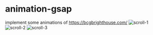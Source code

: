 # animation-gsap
implement some animations of https://bcgbrighthouse.com/
![scroll-1](https://github.com/minayekta/animation-gsap/assets/52190305/8ddfc090-6cb9-4d5f-ac16-edebd7984ffc)
![scroll-2](https://github.com/minayekta/animation-gsap/assets/52190305/d04e0d66-6272-4657-b072-6b5eb0739379)
![scroll-3](https://github.com/minayekta/animation-gsap/assets/52190305/baf48363-6118-4cfb-aba7-d8e7b68167ad)
